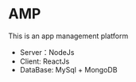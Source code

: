 # AMP
This is an app management platform

* Server：NodeJs
* Client: ReactJs
* DataBase: MySql + MongoDB
